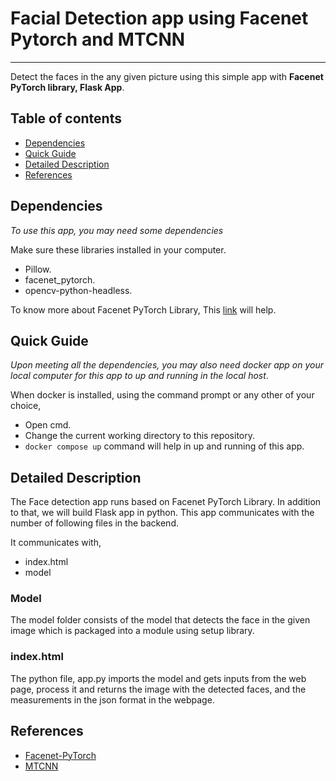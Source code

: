 # Facial Detection app using Facenet Pytorch and MTCNN
----------------------------------------------------------------

Detect the faces in the any given picture using this simple app with **Facenet PyTorch library, Flask App**.

## Table of contents

* [Dependencies](#dependencies)
* [Quick Guide](#quick-guide)
* [Detailed Description](#detailed-description)
* [References](#references)

## Dependencies

_To use this app, you may need some dependencies_

Make sure these libraries installed in your computer.

- Pillow.
- facenet_pytorch.
- opencv-python-headless.

 To know more about Facenet PyTorch Library, This [link](https://github.com/timesler/facenet-pytorch) will help.

## Quick Guide

_Upon meeting all the dependencies, you may also need docker app on your local computer for this app to up and running in the local host_.

When docker is installed, using the command prompt or any other of your choice,

- Open cmd.
- Change the current working directory to this repository.
- ```docker compose up``` command will help in up and running of this app.

## Detailed Description

The Face detection app runs based on Facenet PyTorch Library. In addition to that, we will build Flask app in python. This app communicates with the number of following files in the backend. 

It communicates with, 

- index.html
- model

### Model

The model folder consists of the model that detects the face in the given image which is packaged into a module using setup library.

### index.html

The python file, app.py imports the model and gets inputs from the web page, process it and returns the image with the detected faces, and the measurements in the json format in the webpage.
                

## References

* [Facenet-PyTorch](https://github.com/timesler/facenet-pytorch#pretrained-models)
* [MTCNN](https://arxiv.org/ftp/arxiv/papers/1604/1604.02878.pdf)